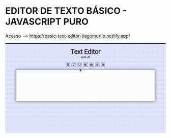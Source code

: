 # EDITOR DE TEXTO BÁSICO - JAVASCRIPT PURO

Acesso --> https://basic-text-editor-tiagomurilo.netlify.app/

![basic-text-editor](https://github.com/tiagomol1/text-editor/blob/master/example.gif)
